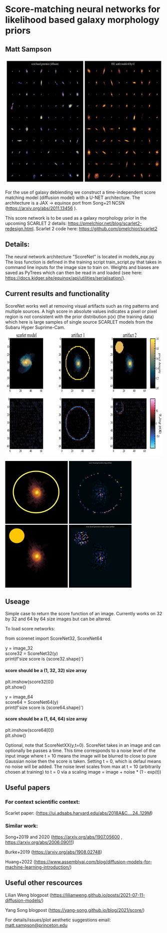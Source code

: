 # Score-matching neural networks for likelihood based galaxy morphology priors
## Matt Sampson

<img src="/images/compare.png" height="400">

For the use of galaxy deblending we construct a time-independent 
score matching model (diffusion model) with a U-NET architecture. The architecture
is a JAX -> equinox port from Song+21 NCSN (https://arxiv.org/abs/2011.13456  ).

This score network is to be used as a galaxy morphology prior in the upcoming 
SCARLET 2 details: https://pmelchior.net/blog/scarlet2-redesign.html. Scarlet 2 code here: https://github.com/pmelchior/scarlet2

## Details:
The neural network architecture "ScoreNet" is located in models_eqx.py
The loss function is defined in the training script train_script.py that takes in command
line inputs for the image size to train on. 
Weights and biases are saved as PyTrees which can then be read in and loaded (see here: https://docs.kidger.site/equinox/api/utilities/serialisation/). 

## Current results and functionality
ScoreNet works well at removing visual artifacts such as ring patterns and multiple sources. A high score in absolute values indicates a pixel or pixel region is not consistent with the prior distribution p(x) (the training data) which here is large samples of single source SCARLET models from the Subaru Hyper Suprime-Cam.
<img src="/images/score_runtests.png" height="400">


<img src="/images/HSC_res64_artifact2.jpg" height="200"> <img src="/images/rings_single.gif" width="200" height="200"/> <img src="/images/HSC_res64_artifact.jpg" height="200"> <img src="/images/multi.gif" width="200" height="200"/>

## Useage
Simple case to return the score function of an image. Currently works on 32 by 32 and 64 by 64 size images but can be altered.

To load score networks:

from scorenet import ScoreNet32, ScoreNet64

y = image_32  
score32 = ScoreNet32(y)  
print(f'size score is {score32.shape}')  
#### score should be a (1, 32, 32) size array  
plt.imshow(score32[0])  
plt.show()  

y = image_64  
score64 = ScoreNet64(y)  
print(f'size score is {score64.shape}')  
#### score should be a (1, 64, 64) size array  
plt.imshow(score64[0])  
plt.show()  

Optional, note that ScoreNetXX(y,t=0). ScoreNet takes in an image and can optionally be passes a time. This time corresponds to a noise level of the input image where t = 10 means the image will be blurred to close to pure Gaussian noise then the score is taken. Setting t = 0, which is defaul means no noise will be added. The noise level scales from max at t = 10 (arbitrarily chosen at training) to t = 0 via a scaling image = image + noise * (1 - exp(t))



## Useful papers
### For context scientific context:

Scarlet paper: (https://ui.adsabs.harvard.edu/abs/2018A&C....24..129M)

### Similar work:

Song+2019 and 2020 (https://arxiv.org/abs/1907.05600 , https://arxiv.org/abs/2006.09011)

Burke+2019 (https://arxiv.org/abs/1908.02748)

Huang+2022 (https://www.assemblyai.com/blog/diffusion-models-for-machine-learning-introduction/)

## Useful other rescources
Lilian Weng blogpost (https://lilianweng.github.io/posts/2021-07-11-diffusion-models/)

Yang Song blogpost (https://yang-song.github.io/blog/2021/score/)

For details/issues/plot aesthetic suggestions
email: matt.sampson@princeton.edu 
